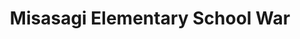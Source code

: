 --- 
title: "Misasagi Elementary School War"
publishdate: "2019-2-22T16:48:46+02:00"
src: "https://365manga.net/manga/misasagi-elementary-school-war"
image: "https://data.365manga.net/images/thumbnails/30466-misasagi-elementary-school-war.jpg"
description: " When adults disagree, they go to war. Why should kids do differently?"
---